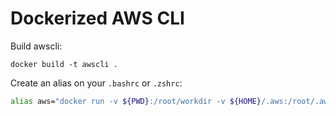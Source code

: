 # Dockerized AWS CLI

Build awscli:

```
docker build -t awscli .
```

Create an alias on your `.bashrc` or `.zshrc`:

```bash
alias aws="docker run -v ${PWD}:/root/workdir -v ${HOME}/.aws:/root/.aws awscli"
```

